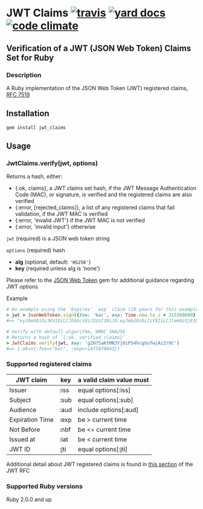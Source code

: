 # JWT Claims [![travis][ci_img]][travis] [![yard docs][yd_img]][yard_docs] [![code climate][cc_img]][code_climate]

## Verification of a JWT (JSON Web Token) Claims Set for Ruby

### Description

A Ruby implementation of the JSON Web Token (JWT) registered claims, [RFC 7519][rfc7519]

## Installation
    gem install jwt_claims

## Usage

### JwtClaims.verify(jwt, options)

Returns a hash, either:
* \{:ok, claims\}, a JWT claims set hash, if the JWT Message Authentication Code (MAC), or signature, is verified and the registered claims are also verified
* \{:error, [rejected_claims]\}, a list of any registered claims that fail validation, if the JWT MAC is verified
* \{:error, 'invalid JWT'\} if the JWT MAC is not verified
* \{:error, 'invalid input'\} otherwise

`jwt` (required) is a JSON web token string

`options` (required) hash

* **alg** (optional, default: `'HS256'`)
* **key** (required unless alg is 'none')

Please refer to the [JSON Web Token][json_web_token] gem for additional guidance regarding JWT options

Example

```ruby
# An example using the 'Expires' `exp` claim (10 years for this example).
> jwt = JsonWebToken.sign({foo: 'bar', exp: Time.now.to_i + 315360000}, key: 'gZH75aKtMN3Yj0iPS4hcgUuTwjAzZr9C')
#=> "eyJ0eXAiOiJKV1QiLCJhbGciOiJIUzI1NiJ9.eyJmb28iOiJiYXIiLCJleHAiOjE3OTEyMjc1MTl9.7cT7PzsT8Jv0VQIxokjk3sUqzJCxBR4h3W2uACQ-tW0"

# Verify with default algorithm, HMAC SHA256
# Returns a hash of `{:ok, verified_claims}`
> JwtClaims.verify(jwt, key: 'gZH75aKtMN3Yj0iPS4hcgUuTwjAzZr9C')
#=> {:ok=>{:foo=>"bar", :exp=>1475870843}}
```

### Supported registered claims

JWT claim | key | a valid claim value must
---|---|---
Issuer | :iss | equal options[:iss] 
Subject | :sub |  equal options[:sub]
Audience | :aud |  include options[:aud]
Expiration Time | :exp | be > current time
Not Before | :nbf | be <= current time
Issued at | :iat | be < current time
JWT ID | :jti | equal options[:jti]

Additional detail about JWT registered claims is found in [this section][registered_claim_names] of the JWT RFC

### Supported Ruby versions
Ruby 2.0.0 and up

[rfc7519]: http://tools.ietf.org/html/rfc7519
[json_web_token]: https://github.com/garyf/json_web_token
[registered_claim_names]: http://tools.ietf.org/html/rfc7519#section-4.1

[travis]: https://travis-ci.org/garyf/jwt_claims
[ci_img]: https://travis-ci.org/garyf/jwt_claims.svg?branch=master
[yard_docs]: http://www.rubydoc.info/github/garyf/jwt_claims
[yd_img]: http://img.shields.io/badge/yard-docs-blue.svg
[code_climate]: https://codeclimate.com/github/garyf/jwt_claims
[cc_img]: https://codeclimate.com/github/garyf/jwt_claims/badges/gpa.svg

